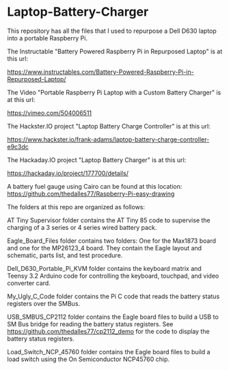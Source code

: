 # Laptop-Battery-Charger
This repository has all the files that I used to repurpose a Dell D630 laptop into a portable Raspberry Pi. 

The Instructable "Battery Powered Raspberry Pi in Repurposed Laptop" is at this url:

https://www.instructables.com/Battery-Powered-Raspberry-Pi-in-Repurposed-Laptop/

The Video "Portable Raspberry Pi Laptop with a Custom Battery Charger" is at this url:

https://vimeo.com/504006511

The Hackster.IO project "Laptop Battery Charge Controller" is at this url:

https://www.hackster.io/frank-adams/laptop-battery-charge-controller-e9c3dc

The Hackaday.IO project "Laptop Battery Charger" is at this url:

https://hackaday.io/project/177700/details/

A battery fuel gauge using Cairo can be found at this location: 
https://github.com/thedalles77/Raspberry-Pi-easy-drawing

The folders at this repo are organized as follows:

  AT Tiny Supervisor folder contains the AT Tiny 85 code to supervise the charging of a 3 series or 4 series wired battery pack.
  
  Eagle_Board_Files folder contains two folders: One for the Max1873 board and one for the MP26123_4 board. They contain the Eagle layout and schematic, parts list, and test procedure.
  
  Dell_D630_Portable_Pi_KVM folder contains the keyboard matrix and Teensy 3.2 Arduino code for controlling the keyboard, touchpad, and video converter card.
  
  My_Ugly_C_Code folder contains the Pi C code that reads the battery status registers over the SMBus.
  
  USB_SMBUS_CP2112 folder contains the Eagle board files to build a USB to SM Bus bridge for reading the battery status registers. See https://github.com/thedalles77/cp2112_demo for the code to display the battery status registers.
  
  Load_Switch_NCP_45760 folder contains the Eagle board files to build a load switch using the On Semiconductor NCP45760 chip.
